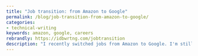 ```yaml
---
title: "Job transition: from Amazon to Google"
permalink: /blog/job-transition-from-amazon-to-google/
categories:
- technical-writing
keywords: amazon, google, careers
rebrandly: https://idbwrtng.com/jobtransition
description: "I recently switched jobs from Amazon to Google. I'm still in the Bay area right now, but in a couple of weeks I'll be relocating to Seattle. I had been at Amazon in Sunnyvale for nearly 5 years and was ready for a change. Plus, I've always been captivated by the ambitiousness of Google. I will continue to post regularly on my blog and API course. Just a reminder: my views are always my own and never any representation of a company. I'm excited for the upcoming challenges and other new encounters at Google. I like experiences that reshape my thinking processes, invite me to try new things, and present challenges to overcome."
---
```

